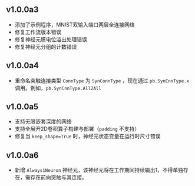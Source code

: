 ## v1.0.0a3

- 添加了示例程序，MNIST双输入端口两层全连接网络
- 修复工作流版本错误
- 修复神经元膜电位溢出处理错误
- 修复神经元分组的计数错误

## v1.0.0a4

- 重命名突触连接类型 `ConnType` 为 `SynConnType` ，现在通过 `pb.SynCnnType.x` 调用。例如，`pb.SynCnnType.All2All`

## v1.0.0a5

- 支持无限嵌套深度的网络
- 支持全展开2D卷积算子构建与部署（`padding` 不支持）
- 修复当 `keep_shape=True` 时，神经元状态变量在运行时尺寸错误

## v1.0.0a6

- 新增 `Always1Neuron` 神经元，该神经元将在工作期间持续输出1，不得单独存在，需存在前向突触与其连接。
